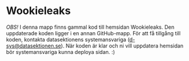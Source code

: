 # Wookieleaks

*OBS!* I denna mapp finns gammal kod till hemsidan Wookieleaks.
Den uppdaterade koden ligger i en annan GitHub-mapp. För att få tillgång till koden, kontakta datasektionens systemansvariga (d-sys@datasektionen.se).
När koden är klar och ni vill uppdatera hemsidan bör systemansvariga kunna deploya sidan. :)
